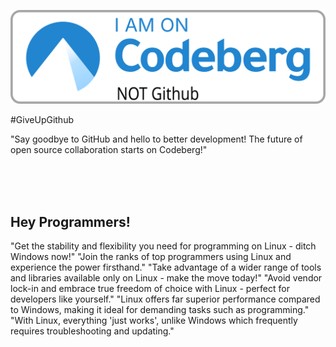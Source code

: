 ![I am on Codeberg, Not Github](Untitled.svg)

#GiveUpGithub

"Say goodbye to GitHub and hello to better development! The future of open source collaboration starts on Codeberg!"

<br>
<br>
<br>

## Hey Programmers!
"Get the stability and flexibility you need for programming on Linux - ditch Windows now!"
"Join the ranks of top programmers using Linux and experience the power firsthand."
"Take advantage of a wider range of tools and libraries available only on Linux - make the move today!"
"Avoid vendor lock-in and embrace true freedom of choice with Linux - perfect for developers like yourself."
"Linux offers far superior performance compared to Windows, making it ideal for demanding tasks such as programming."
"With Linux, everything 'just works', unlike Windows which frequently requires troubleshooting and updating."
